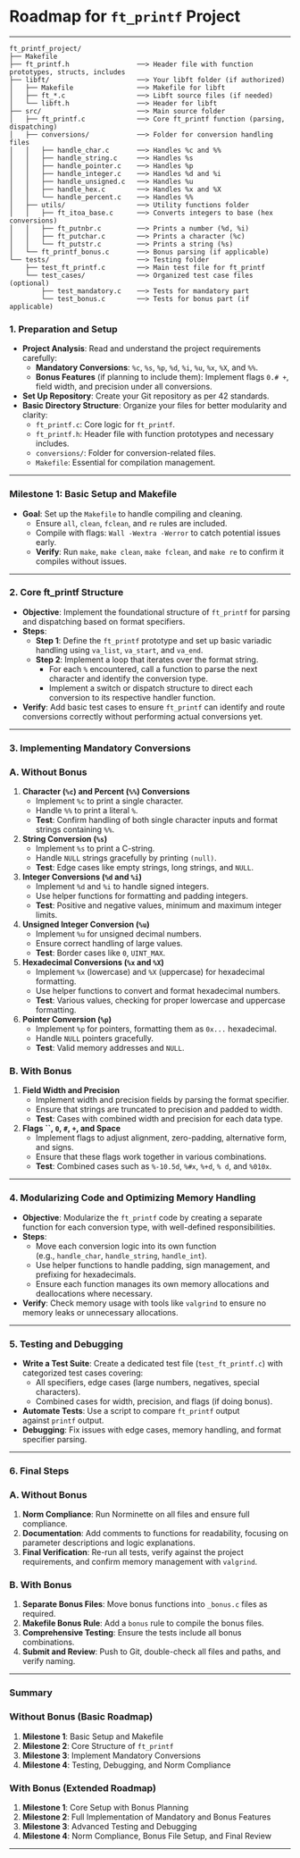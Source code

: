 # **Roadmap for `ft_printf` Project**

---
```plaintext
ft_printf_project/
├── Makefile
├── ft_printf.h                 ──> Header file with function prototypes, structs, includes
├── libft/                      ──> Your libft folder (if authorized)
│   ├── Makefile                ──> Makefile for libft
│   ├── ft_*.c                  ──> Libft source files (if needed)
│   └── libft.h                 ──> Header for libft
├── src/                        ──> Main source folder
│   ├── ft_printf.c             ──> Core ft_printf function (parsing, dispatching)
│   ├── conversions/            ──> Folder for conversion handling files
│   │   ├── handle_char.c       ──> Handles %c and %%
│   │   ├── handle_string.c     ──> Handles %s
│   │   ├── handle_pointer.c    ──> Handles %p
│   │   ├── handle_integer.c    ──> Handles %d and %i
│   │   ├── handle_unsigned.c   ──> Handles %u
│   │   ├── handle_hex.c        ──> Handles %x and %X
│   │   └── handle_percent.c    ──> Handles %%
│   ├── utils/                  ──> Utility functions folder
│   │   ├── ft_itoa_base.c      ──> Converts integers to base (hex conversions)
│   │   ├── ft_putnbr.c         ──> Prints a number (%d, %i)
│   │   ├── ft_putchar.c        ──> Prints a character (%c)
│   │   └── ft_putstr.c         ──> Prints a string (%s)
│   └── ft_printf_bonus.c       ──> Bonus parsing (if applicable)
└── tests/                      ──> Testing folder
    ├── test_ft_printf.c        ──> Main test file for ft_printf
    └── test_cases/             ──> Organized test case files (optional)
        ├── test_mandatory.c    ──> Tests for mandatory part
        └── test_bonus.c        ──> Tests for bonus part (if applicable)
```
### **1. Preparation and Setup**

- **Project Analysis**: Read and understand the project requirements carefully:
    - **Mandatory Conversions**: `%c`, `%s`, `%p`, `%d`, `%i`, `%u`, `%x`, `%X`, and `%%`.
    - **Bonus Features** (if planning to include them): Implement flags `0.# +`, field width, and precision under all conversions.
- **Set Up Repository**: Create your Git repository as per 42 standards.
- **Basic Directory Structure**: Organize your files for better modularity and clarity:
    - `ft_printf.c`: Core logic for `ft_printf`.
    - `ft_printf.h`: Header file with function prototypes and necessary includes.
    - `conversions/`: Folder for conversion-related files.
    - `Makefile`: Essential for compilation management.

---

### **Milestone 1: Basic Setup and Makefile**

- **Goal**: Set up the `Makefile` to handle compiling and cleaning.
    - Ensure `all`, `clean`, `fclean`, and `re` rules are included.
    - Compile with flags: `Wall -Wextra -Werror` to catch potential issues early.
    - **Verify**: Run `make`, `make clean`, `make fclean`, and `make re` to confirm it compiles without issues.

---

### **2. Core ft_printf Structure**

- **Objective**: Implement the foundational structure of `ft_printf` for parsing and dispatching based on format specifiers.
- **Steps**:
    - **Step 1**: Define the `ft_printf` prototype and set up basic variadic handling using `va_list`, `va_start`, and `va_end`.
    - **Step 2**: Implement a loop that iterates over the format string.
        - For each `%` encountered, call a function to parse the next character and identify the conversion type.
        - Implement a switch or dispatch structure to direct each conversion to its respective handler function.
- **Verify**: Add basic test cases to ensure `ft_printf` can identify and route conversions correctly without performing actual conversions yet.

---

### **3. Implementing Mandatory Conversions**

### **A. Without Bonus**

1. **Character (`%c`) and Percent (`%%`) Conversions**
    - Implement `%c` to print a single character.
    - Handle `%%` to print a literal `%`.
    - **Test**: Confirm handling of both single character inputs and format strings containing `%%`.
2. **String Conversion (`%s`)**
    - Implement `%s` to print a C-string.
    - Handle `NULL` strings gracefully by printing `(null)`.
    - **Test**: Edge cases like empty strings, long strings, and `NULL`.
3. **Integer Conversions (`%d` and `%i`)**
    - Implement `%d` and `%i` to handle signed integers.
    - Use helper functions for formatting and padding integers.
    - **Test**: Positive and negative values, minimum and maximum integer limits.
4. **Unsigned Integer Conversion (`%u`)**
    - Implement `%u` for unsigned decimal numbers.
    - Ensure correct handling of large values.
    - **Test**: Border cases like `0`, `UINT_MAX`.
5. **Hexadecimal Conversions (`%x` and `%X`)**
    - Implement `%x` (lowercase) and `%X` (uppercase) for hexadecimal formatting.
    - Use helper functions to convert and format hexadecimal numbers.
    - **Test**: Various values, checking for proper lowercase and uppercase formatting.
6. **Pointer Conversion (`%p`)**
    - Implement `%p` for pointers, formatting them as `0x...` hexadecimal.
    - Handle `NULL` pointers gracefully.
    - **Test**: Valid memory addresses and `NULL`.

### **B. With Bonus**

1. **Field Width and Precision**
    - Implement width and precision fields by parsing the format specifier.
    - Ensure that strings are truncated to precision and padded to width.
    - **Test**: Cases with combined width and precision for each data type.
2. **Flags ``, `0`, `#`, `+`, and Space**
    - Implement flags to adjust alignment, zero-padding, alternative form, and signs.
    - Ensure that these flags work together in various combinations.
    - **Test**: Combined cases such as `%-10.5d`, `%#x`, `%+d`, `% d`, and `%010x`.

---

### **4. Modularizing Code and Optimizing Memory Handling**

- **Objective**: Modularize the `ft_printf` code by creating a separate function for each conversion type, with well-defined responsibilities.
- **Steps**:
    - Move each conversion logic into its own function (e.g., `handle_char`, `handle_string`, `handle_int`).
    - Use helper functions to handle padding, sign management, and prefixing for hexadecimals.
    - Ensure each function manages its own memory allocations and deallocations where necessary.
- **Verify**: Check memory usage with tools like `valgrind` to ensure no memory leaks or unnecessary allocations.

---

### **5. Testing and Debugging**

- **Write a Test Suite**: Create a dedicated test file (`test_ft_printf.c`) with categorized test cases covering:
    - All specifiers, edge cases (large numbers, negatives, special characters).
    - Combined cases for width, precision, and flags (if doing bonus).
- **Automate Tests**: Use a script to compare `ft_printf` output against `printf` output.
- **Debugging**: Fix issues with edge cases, memory handling, and format specifier parsing.

---

### **6. Final Steps**

### **A. Without Bonus**

1. **Norm Compliance**: Run Norminette on all files and ensure full compliance.
2. **Documentation**: Add comments to functions for readability, focusing on parameter descriptions and logic explanations.
3. **Final Verification**: Re-run all tests, verify against the project requirements, and confirm memory management with `valgrind`.

### **B. With Bonus**

1. **Separate Bonus Files**: Move bonus functions into `_bonus.c` files as required.
2. **Makefile Bonus Rule**: Add a `bonus` rule to compile the bonus files.
3. **Comprehensive Testing**: Ensure the tests include all bonus combinations.
4. **Submit and Review**: Push to Git, double-check all files and paths, and verify naming.

---

### **Summary**

### **Without Bonus (Basic Roadmap)**

1. **Milestone 1**: Basic Setup and Makefile
2. **Milestone 2**: Core Structure of `ft_printf`
3. **Milestone 3**: Implement Mandatory Conversions
4. **Milestone 4**: Testing, Debugging, and Norm Compliance

### **With Bonus (Extended Roadmap)**

1. **Milestone 1**: Core Setup with Bonus Planning
2. **Milestone 2**: Full Implementation of Mandatory and Bonus Features
3. **Milestone 3**: Advanced Testing and Debugging
4. **Milestone 4**: Norm Compliance, Bonus File Setup, and Final Review

---
